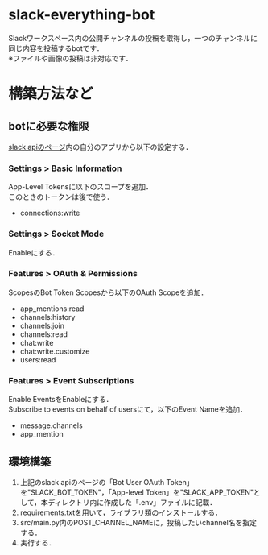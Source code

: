 # slack-everything-bot
Slackワークスペース内の公開チャンネルの投稿を取得し，一つのチャンネルに同じ内容を投稿するbotです．  
※ファイルや画像の投稿は非対応です．  
  

# 構築方法など
## botに必要な権限
[slack apiのページ](https://api.slack.com/apps)内の自分のアプリから以下の設定する．  
  
### Settings > Basic Information
App-Level Tokensに以下のスコープを追加．  
このときのトークンは後で使う．  
- connections:write 
  
### Settings > Socket Mode
Enableにする．  
  
### Features > OAuth & Permissions
ScopesのBot Token Scopesから以下のOAuth Scopeを追加．
- app_mentions:read
- channels:history
- channels:join
- channels:read
- chat:write
- chat:write.customize
- users:read
  
### Features > Event Subscriptions
Enable EventsをEnableにする．  
Subscribe to events on behalf of usersにて，以下のEvent Nameを追加．  
- message.channels
- app_mention

## 環境構築
1. 上記のslack apiのページの「Bot User OAuth Token」を"SLACK_BOT_TOKEN"，「App-level Token」を"SLACK_APP_TOKEN"として，本ディレクトリ内に作成した「.env」ファイルに記載．  
1. requirements.txtを用いて，ライブラリ類のインストールする．  
1. src/main.py内のPOST_CHANNEL_NAMEに，投稿したいchannel名を指定する．
1. 実行する．
